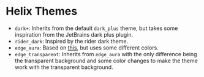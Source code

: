 # Helix Themes
- `dark+`: Inherits from the default `dark_plus` theme, but takes some inspiration from the JetBrains dark plus plugin.
- `rider_dark`: Inspired by the rider dark theme.
- `edge_aura`: Based on [this](https://github.com/CptPotato/helix-themes), but uses some different colors.
- `edge_transparent`: Inherits from `edge_aura` with the only difference being the transparent background and some color changes to make the theme work with the transparent background.
